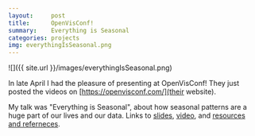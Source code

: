 ```yaml
---
layout:     post
title:      OpenVisConf!
summary:    Everything is Seasonal
categories: projects
img: everythingIsSeasonal.png
---
```


![]({{ site.url }}/images/everythingIsSeasonal.png)

In late April I had the pleasure of presenting at OpenVisConf! They just posted the videos on [https://openvisconf.com/](their website).

My talk was "Everything is Seasonal", about how seasonal patterns are a huge part of our lives and our data. Links to [slides](http://slides.com/zanarmstrong/everything-is-seasonal#/), [video](https://www.youtube.com/watch?v=IiF4-g001EQ), and [resources and referneces](https://github.com/zanarmstrong/everything-is-seasonal).
